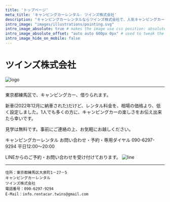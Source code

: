 ```yaml
---
title: 'トップページ'
meta_title: 'キャンピングカーレンタル- ツインズ株式会社'
description: "キャンピングカーレンタルならツインズ株式会社で、人気キャンピングカー『アレン・ハイ（キセキ）』"
intro_image: "images/illustrations/pointing.svg"
intro_image_absolute: true # makes the image use css position: absolute; so it looks "offset". It's a visual effect that might not always look good depending on the image you use.
intro_image_absolute_offset: "auto auto 600px 0px" # used to tweak the positioning of the absolute image if enabled above
intro_image_hide_on_mobile: false
---
```


# ツインズ株式会社

![logo](/images/logo/logo.jpg)

---

東京都練馬区で、キャンピングカー、借りられます。

新車(2022年12月に納車された)だけど、レンタル料金を、相場の価格より、低く設定しました。1人でも多くの方に、キャンピングカーの楽しさをお伝え出来たら幸いです。

見学は無料です。事前にご連絡の上、お気軽にお越しください。

キャンピングカーレンタル お問い合わせ・予約・専用ダイヤル
090-6297-9294
平日12:00～20:00

LINEからのご予約・お問い合わせを受け付けております。
![line](/images/social/line_contact.jpg)

---

```
住所：東京都練馬区大泉町1－27－5
キャンピングカーレンタル
ツインズ株式会社
電話番号：090-6297-9294
E-Mail：info.rentacar.twins@gmail.com
```

